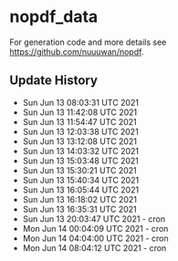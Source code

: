 # nopdf_data 

For generation code and more details see https://github.com/nuuuwan/nopdf. 

## Update History
* Sun Jun 13 08:03:31 UTC 2021
* Sun Jun 13 11:42:08 UTC 2021
* Sun Jun 13 11:54:47 UTC 2021
* Sun Jun 13 12:03:38 UTC 2021
* Sun Jun 13 13:12:08 UTC 2021
* Sun Jun 13 14:03:32 UTC 2021
* Sun Jun 13 15:03:48 UTC 2021
* Sun Jun 13 15:30:21 UTC 2021
* Sun Jun 13 15:40:34 UTC 2021
* Sun Jun 13 16:05:44 UTC 2021
* Sun Jun 13 16:18:02 UTC 2021
* Sun Jun 13 16:35:31 UTC 2021
* Sun Jun 13 20:03:47 UTC 2021 - cron
* Mon Jun 14 00:04:09 UTC 2021 - cron
* Mon Jun 14 04:04:00 UTC 2021 - cron
* Mon Jun 14 08:04:12 UTC 2021 - cron
